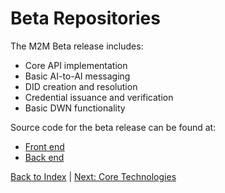 # Beta Repositories

The M2M Beta release includes:

- Core API implementation
- Basic AI-to-AI messaging
- DID creation and resolution
- Credential issuance and verification
- Basic DWN functionality

Source code for the beta release can be found at:

- [Front end](https://github.com/bottha123/DecenTrust-front/)
- [Back end](https://github.com/bottha123/DecenTrust-back/)

[Back to Index](./index.md) | [Next: Core Technologies](./core_technologies.md)